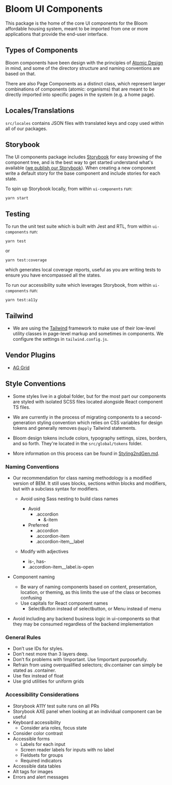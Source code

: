 # Bloom UI Components

This package is the home of the core UI components for the Bloom affordable housing system, meant to be imported from one or more applications that provide the end-user interface.

## Types of Components

Bloom components have been design with the principles of [Atomic Design](http://atomicdesign.bradfrost.com/) in mind, and some of the directory structure and naming conventions are based on that.

There are also Page Components as a distinct class, which represent larger combinations of components (atomic: organisms) that are meant to be directly imported into specific pages in the system (e.g. a home page).

## Locales/Translations

`src/locales` contains JSON files with translated keys and copy used within all of our packages.

## Storybook

The UI components package includes [Storybook](https://storybook.js.org/) for easy browsing of the component tree, and is the best way to get started understand what's available ([we publish our Storybook](https://storybook.bloom.exygy.dev/)). When creating a new component write a default story for the base component and include stories for each state.

To spin up Storybook locally, from within `ui-components` run:

```
yarn start
```

## Testing

To run the unit test suite which is built with Jest and RTL, from within `ui-components` run:

```
yarn test
```

or

```
yarn test:coverage
```

which generates local coverage reports, useful as you are writing tests to ensure you have encompassed all the states.

To run our accessibility suite which leverages Storybook, from within `ui-components` run:

```
yarn test:a11y
```

## Tailwind

- We are using the [Tailwind](https://v2.tailwindcss.com) framework to make use of their low-level utility classes in page-level markup and sometimes in components. We configure the settings in `tailwind.config.js`.

## Vendor Plugins

- [AG Grid](https://www.ag-grid.com)

## Style Conventions

- Some styles live in a global folder, but for the most part our components are styled with isolated SCSS files located alongside React component TS files.

- We are currently in the process of migrating components to a second-generation styling convention which relies on CSS variables for design tokens and generally removes `@apply` Tailwind statements.

- Bloom design tokens include colors, typography settings, sizes, borders, and so forth. They're located in the `src/global/tokens` folder.

- More information on this process can be found in [Styling2ndGen.md](https://github.com/bloom-housing/bloom/blob/dev/docs/Styling2ndGen.md).

### Naming Conventions

- Our recommendation for class naming methodology is a modified version of BEM. It still uses blocks, sections within blocks and modifiers, but with a subclass syntax for modifiers.

  - Avoid using Sass nesting to build class names

    - Avoid
      - .accordion
        - &-item
    - Preferred
      - .accordion
      - .accordion-item
      - .accordion-item\_\_label

  - Modify with adjectives
    - is-, has-
    - .accordion-item\_\_label.is-open

- Component naming
  - Be wary of naming components based on content, presentation, location, or theming, as this limits the use of the class or becomes confusing
  - Use capitals for React component names
    - SelectButton instead of selectbutton, or Menu instead of menu
- Avoid including any backend business logic in ui-components so that they may be consumed regardless of the backend implementation

### General Rules

- Don’t use IDs for styles.
- Don’t nest more than 3 layers deep.
- Don’t fix problems with !important. Use !important purposefully.
- Refrain from using overqualified selectors; div.container can simply be stated as .container.
- Use flex instead of float
- Use grid utilities for uniform grids

### Accessibility Considerations

- Storybook A11Y test suite runs on all PRs
- Storybook AXE panel when looking at an individual component can be useful
- Keyboard accessibility
  - Consider aria roles, focus state
- Consider color contrast
- Accessible forms
  - Labels for each input
  - Screen reader labels for inputs with no label
  - Fieldsets for groups
  - Required indicators
- Accessible data tables
- Alt tags for images
- Errors and alert messages
